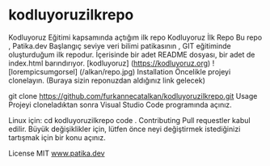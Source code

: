 # kodluyoruzilkrepo
Kodluyoruz Eğitimi kapsamında açtığım ilk repo
Kodluyoruz İlk Repo
Bu repo , Patika.dev Başlangıç seviye veri bilimi patikasının , GIT eğitiminde oluşturduğum ilk repodur. İçerisinde bir adet README dosyası, bir adet de index.html barındırıyor.
[kodluyoruz] (https://kodluyoruz.org)
![lorempicsumgorsel] (/alkan/repo.jpg)
Installation
Öncelikle projeyi clonelayın. (Buraya sizin reponuzdan aldığınız link gelecek)

git clone https://github.com/furkannecatalkan/kodluyoruzilkrepo.git
Usage
Projeyi cloneladıktan sonra Visual Studio Code programında açınız.

Linux için:
cd kodluyoruzilkrepo
code .
Contributing
Pull requestler kabul edilir. Büyük değişiklikler için, lütfen önce neyi değiştirmek istediğinizi tartışmak için bir konu açınız.

License
MIT
www.patika.dev
